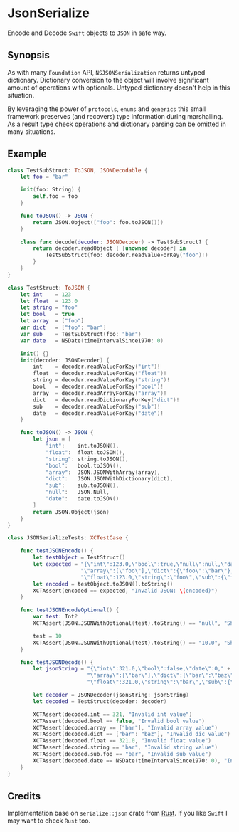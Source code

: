 JsonSerialize
=============

Encode and Decode `Swift` objects to `JSON` in safe way.

## Synopsis

As with many `Foundation` API, `NSJSONSerialization` returns untyped dictionary. Dictionary conversion to the object will involve significant amount of operations with optionals. Untyped dictionary doesn't help in this situation.

By leveraging the power of `protocols`, `enums` and `generics` this small framework preserves (and recovers) type information during marshalling. As a result type check operations and dictionary parsing can be omitted in many situations.

## Example

```swift
class TestSubStruct: ToJSON, JSONDecodable {
    let foo = "bar"

    init(foo: String) {
        self.foo = foo
    }

    func toJSON() -> JSON {
        return JSON.Object(["foo": foo.toJSON()])
    }

    class func decode(decoder: JSONDecoder) -> TestSubStruct? {
        return decoder.readObject { [unowned decoder] in
            TestSubStruct(foo: decoder.readValueForKey("foo")!)
        }
    }
}

class TestStruct: ToJSON {
    let int    = 123
    let float  = 123.0
    let string = "foo"
    let bool   = true
    let array  = ["foo"]
    var dict   = ["foo": "bar"]
    var sub    = TestSubStruct(foo: "bar")
    var date   = NSDate(timeIntervalSince1970: 0)

    init() {}
    init(decoder: JSONDecoder) {
        int    = decoder.readValueForKey("int")!
        float  = decoder.readValueForKey("float")!
        string = decoder.readValueForKey("string")!
        bool   = decoder.readValueForKey("bool")!
        array  = decoder.readArrayForKey("array")!
        dict   = decoder.readDictionaryForKey("dict")!
        sub    = decoder.readValueForKey("sub")!
        date   = decoder.readValueForKey("date")!
    }

    func toJSON() -> JSON {
        let json = [
            "int":    int.toJSON(),
            "float":  float.toJSON(),
            "string": string.toJSON(),
            "bool":   bool.toJSON(),
            "array":  JSON.JSONWithArray(array),
            "dict":   JSON.JSONWithDictionary(dict),
            "sub":    sub.toJSON(),
            "null":   JSON.Null,
            "date":   date.toJSON()
        ]
        return JSON.Object(json)
    }
}

class JSONSerializeTests: XCTestCase {

    func testJSONEncode() {
        let testObject = TestStruct()
        let expected = "{\"int\":123.0,\"bool\":true,\"null\":null,\"date\":0.0," +
                       "\"array\":[\"foo\"],\"dict\":{\"foo\":\"bar\"}," +
                       "\"float\":123.0,\"string\":\"foo\",\"sub\":{\"foo\":\"bar\"}}"
        let encoded = testObject.toJSON().toString()
        XCTAssert(encoded == expected, "Invalid JSON: \(encoded)")
    }

    func testJSONEncodeOptional() {
        var test: Int?
        XCTAssert(JSON.JSONWithOptional(test).toString() == "null", "Should be Null")

        test = 10
        XCTAssert(JSON.JSONWithOptional(test).toString() == "10.0", "Should be 10.0")
    }

    func testJSONDecode() {
        let jsonString = "{\"int\":321.0,\"bool\":false,\"date\":0," +
                         "\"array\":[\"bar\"],\"dict\":{\"bar\":\"baz\"}," +
                         "\"float\":321.0,\"string\":\"bar\",\"sub\":{\"foo\":\"bar\"}}"

        let decoder = JSONDecoder(jsonString: jsonString)
        let decoded = TestStruct(decoder: decoder)

        XCTAssert(decoded.int == 321, "Invalid int value")
        XCTAssert(decoded.bool == false, "Invalid bool value")
        XCTAssert(decoded.array == ["bar"], "Invalid array value")
        XCTAssert(decoded.dict == ["bar": "baz"], "Invalid dic value")
        XCTAssert(decoded.float == 321.0, "Invalid float value")
        XCTAssert(decoded.string == "bar", "Invalid string value")
        XCTAssert(decoded.sub.foo == "bar", "Invalid sub value")
        XCTAssert(decoded.date == NSDate(timeIntervalSince1970: 0), "Invalid date value")
    }
}
```

## Credits

Implementation base on `serialize::json` crate from [Rust](http://www.rust-lang.org). If you like `Swift` I may want to check `Rust` too.
